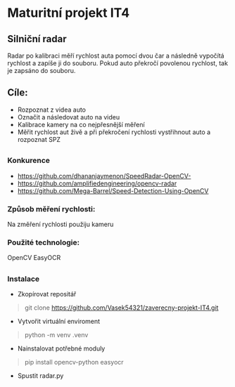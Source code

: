 # Maturitní projekt IT4
## Silniční radar
 Radar po kalibraci měří rychlost auta pomocí dvou čar a následně vypočítá rychlost a zapíše ji do souboru. Pokud auto překročí povolenou rychlost, tak je zapsáno do souboru. 
## Cíle:
- Rozpoznat z videa auto
- Označit a následovat auto na videu
- Kalibrace kamery na co nejpřesnější měření
- Měřit rychlost aut živě a při překročení rychlosti vystřihnout auto a rozpoznat SPZ
##
### Konkurence
- https://github.com/dhananjaymenon/SpeedRadar-OpenCV-
- https://github.com/amplifiedengineering/opencv-radar
- https://github.com/Mega-Barrel/Speed-Detection-Using-OpenCV
### Způsob měření rychlosti: 
 Na změření rychlosti použiju kameru
### Použité technologie: 
 OpenCV
 EasyOCR
##
### Instalace
- Zkopírovat repositář
> git clone https://github.com/Vasek54321/zaverecny-projekt-IT4.git
- Vytvořit virtuální enviroment
> python -m venv .venv
- Nainstalovat potřebné moduly
> pip install opencv-python easyocr 
- Spustit radar.py
##
